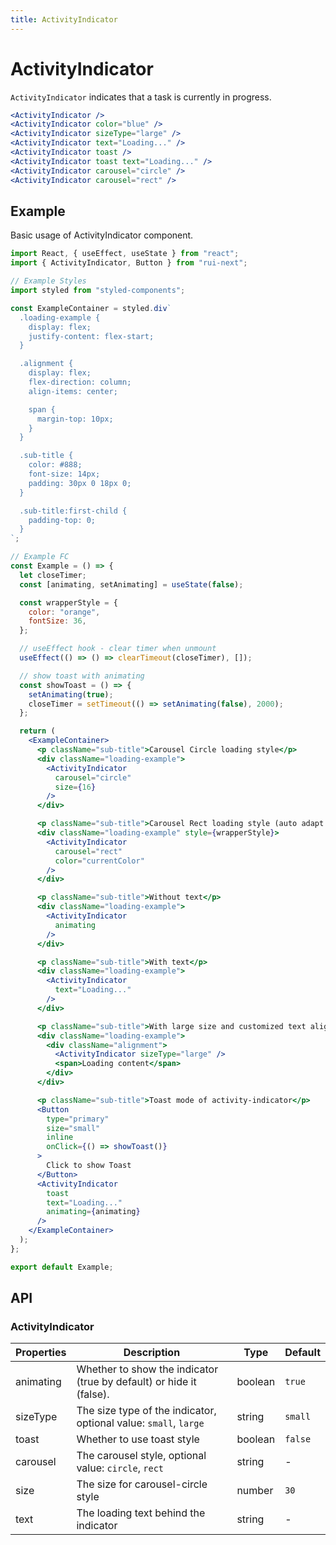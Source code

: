 ```yaml
---
title: ActivityIndicator
---
```


# ActivityIndicator

`ActivityIndicator` indicates that a task is currently in progress.

```jsx
<ActivityIndicator />
<ActivityIndicator color="blue" />
<ActivityIndicator sizeType="large" />
<ActivityIndicator text="Loading..." />
<ActivityIndicator toast />
<ActivityIndicator toast text="Loading..." />
<ActivityIndicator carousel="circle" />
<ActivityIndicator carousel="rect" />
```

## Example

Basic usage of ActivityIndicator component.

```jsx live=local
import React, { useEffect, useState } from "react";
import { ActivityIndicator, Button } from "rui-next";

// Example Styles
import styled from "styled-components";

const ExampleContainer = styled.div`
  .loading-example {
    display: flex;
    justify-content: flex-start;
  }

  .alignment {
    display: flex;
    flex-direction: column;
    align-items: center;

    span {
      margin-top: 10px;
    }
  }

  .sub-title {
    color: #888;
    font-size: 14px;
    padding: 30px 0 18px 0;
  }

  .sub-title:first-child {
    padding-top: 0;
  }
`;

// Example FC
const Example = () => {
  let closeTimer;
  const [animating, setAnimating] = useState(false);

  const wrapperStyle = {
    color: "orange",
    fontSize: 36,
  };

  // useEffect hook - clear timer when unmount
  useEffect(() => () => clearTimeout(closeTimer), []);

  // show toast with animating
  const showToast = () => {
    setAnimating(true);
    closeTimer = setTimeout(() => setAnimating(false), 2000);
  };

  return (
    <ExampleContainer>
      <p className="sub-title">Carousel Circle loading style</p>
      <div className="loading-example">
        <ActivityIndicator
          carousel="circle"
          size={16}
        />
      </div>

      <p className="sub-title">Carousel Rect loading style (auto adapt to the color/font-size of wrapper)</p>
      <div className="loading-example" style={wrapperStyle}>
        <ActivityIndicator
          carousel="rect"
          color="currentColor"
        />
      </div>

      <p className="sub-title">Without text</p>
      <div className="loading-example">
        <ActivityIndicator
          animating
        />
      </div>

      <p className="sub-title">With text</p>
      <div className="loading-example">
        <ActivityIndicator
          text="Loading..."
        />
      </div>

      <p className="sub-title">With large size and customized text alignment</p>
      <div className="loading-example">
        <div className="alignment">
          <ActivityIndicator sizeType="large" />
          <span>Loading content</span>
        </div>
      </div>

      <p className="sub-title">Toast mode of activity-indicator</p>
      <Button
        type="primary"
        size="small"
        inline
        onClick={() => showToast()}
      >
        Click to show Toast
      </Button>
      <ActivityIndicator
        toast
        text="Loading..."
        animating={animating}
      />
    </ExampleContainer>
  );
};

export default Example;
```

## API

### ActivityIndicator

Properties | Description | Type | Default
-----------|------------|------|--------
| animating | Whether to show the indicator (true by default) or hide it (false). | boolean | `true` |
| sizeType | The size type of the indicator, optional value: `small`, `large` | string | `small` |
| toast | Whether to use toast style | boolean | `false` |
| carousel | The carousel style, optional value: `circle`, `rect` | string | - |
| size | The size for carousel-circle style | number | `30` |
| text | The loading text behind the indicator | string | - |
